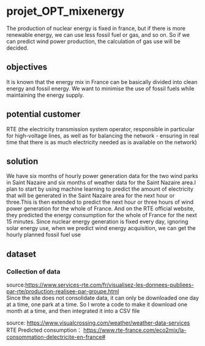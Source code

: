 # projet_OPT_mixenergy
The production of nuclear energy is fixed in france, but if there is more renewable energy, we can use less fossil fuel or gas, and so on. So if we can predict wind power production, the calculation of 
gas use will be decided.  
## objectives
It is known that the energy mix in France can be basically divided into clean energy and fossil energy. We want to minimise the use of fossil fuels while maintaining the energy supply.  
## potential customer
RTE (the electricity transmission system operator, responsible in particular for high-voltage lines, as well as for balancing the network - ensuring in real time that there is as much 
electricity needed as is available on the network)
## solution
We have six months of hourly power generation data for the two wind parks in Saint Nazaire and six months of weather data for the Saint Nazaire area.I plan to start by using machine learning to predict the
amount of electricity that will be generated in the Saint Nazaire area for the next hour or three.This is then extended to predict the next hour or three hours of wind power generation for the whole of France.
And on the RTE official website, they predicted the energy consumption for the whole of France for the next 15 minutes. Since nuclear energy generation is fixed every day, ignoring solar energy use, when we predict 
wind energy acquisition, we can get the hourly planned fossil fuel use

## dataset
### Collection of data  
source:https://www.services-rte.com/fr/visualisez-les-donnees-publiees-par-rte/production-realisee-par-groupe.html  
Since the site does not consolidate data, it can only be downloaded one day at a time, one park at a time. So I wrote a code to make it download one month at a time, and then integrated it into a CSV file  

source: https://www.visualcrossing.com/weather/weather-data-services  
RTE Predicted consumption： https://www.rte-france.com/eco2mix/la-consommation-delectricite-en-france#
